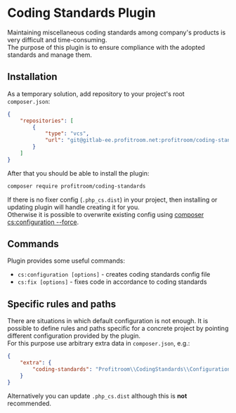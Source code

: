 # Coding Standards Plugin

Maintaining miscellaneous coding standards among company's products is very difficult and time-consuming.  
The purpose of this plugin is to ensure compliance with the adopted standards and manage them. 
  
## Installation

As a temporary solution, add repository to your project's root `composer.json`:
```json
{
    "repositories": [
        {
            "type": "vcs",
            "url": "git@gitlab-ee.profitroom.net:profitroom/coding-standards.git"
        }
    ]
}
```
After that you should be able to install the plugin:
```bash
composer require profitroom/coding-standards
```

If there is no fixer config (`.php_cs.dist`) in your project, then installing or updating plugin will handle creating it for you.   
Otherwise it is possible to overwrite existing config using [composer cs:configuration --force](#commands).  

## Commands

Plugin provides some useful commands:

- `cs:configuration [options]` - creates coding standards config file
- `cs:fix [options]` - fixes code in accordance to coding standards

## Specific rules and paths

There are situations in which default configuration is not enough. 
It is possible to define rules and paths specific for a concrete project by pointing different configuration 
provided by the plugin.  
For this purpose use arbitrary extra data in `composer.json`, e.g.: 
```json
{
    "extra": {
        "coding-standards": "Profitroom\\CodingStandards\\Configuration\\CsPlugin"
    }
}
```

Alternatively you can update `.php_cs.dist` although this is **not** recommended.
